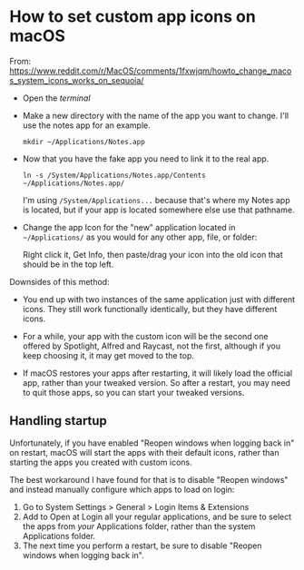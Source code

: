 # How to set custom app icons on macOS

From: https://www.reddit.com/r/MacOS/comments/1fxwjqm/howto_change_macos_system_icons_works_on_sequoia/

- Open the *terminal*

- Make a new directory with the name of the app you want to change. I'll use the notes app for an example.

  ```
  mkdir ~/Applications/Notes.app
  ```

- Now that you have the fake app you need to link it to the real app.

  ```
  ln -s /System/Applications/Notes.app/Contents ~/Applications/Notes.app/
  ```

  I'm using `/System/Applications...` because that's where my Notes app is located, but if your app is located somewhere else use that pathname.

- Change the app Icon for the "new" application located in `~/Applications/` as you would for any other app, file, or folder:

  Right click it, Get Info, then paste/drag your icon into the old icon that should be in the top left.

Downsides of this method:

- You end up with two instances of the same application just with different icons. They still work functionally identically, but they have different icons.

- For a while, your app with the custom icon will be the second one offered by Spotlight, Alfred and Raycast, not the first, although if you keep choosing it, it may get moved to the top.

- If macOS restores your apps after restarting, it will likely load the official app, rather than your tweaked version. So after a restart, you may need to quit those apps, so you can start your tweaked versions.

## Handling startup

Unfortunately, if you have enabled "Reopen windows when logging back in" on restart, macOS will start the apps with their default icons, rather than starting the apps you created with custom icons.

The best workaround I have found for that is to disable "Reopen windows" and instead manually configure which apps to load on login:

1. Go to System Settings > General > Login Items & Extensions
2. Add to Open at Login all your regular applications, and be sure to select the apps from _your_ Applications folder, rather than the system Applications folder.
3. The next time you perform a restart, be sure to disable "Reopen windows when logging back in".
